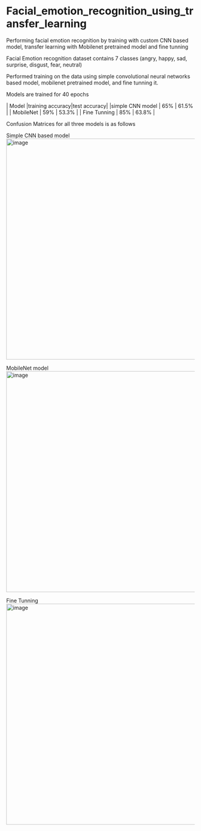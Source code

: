# Facial_emotion_recognition_using_transfer_learning
Performing facial emotion recognition by training with custom CNN based model, transfer learning with Mobilenet pretrained model and fine tunning

Facial Emotion recognition dataset contains 7 classes (angry, happy, sad, surprise, disgust, fear, neutral)

Performed training on the data using simple convolutional neural networks based model, mobilenet pretrained model, and fine tunning it.

Models are trained for 40 epochs

|     Model       |training accuracy|test accuracy|
|simple CNN model |       65%       |    61.5%    |
|    MobileNet    |       59%       |    53.3%    |
|  Fine Tunning   |       85%       |    63.8%    |


Confusion Matrices for all three models is as follows

Simple CNN based model
<img width="590" alt="image" src="https://github.com/Sravan4465/Facial_emotion_recognition_using_CNN_based_model/assets/114973592/54f04a9c-e30b-4bb7-90f5-7e59252469ac">

MobileNet model
<img width="590" alt="image" src="https://github.com/Sravan4465/Facial_emotion_recognition_using_CNN_based_model/assets/114973592/a9ccba10-89b2-4816-8056-97a80c84d820">

Fine Tunning
<img width="590" alt="image" src="https://github.com/Sravan4465/Facial_emotion_recognition_using_CNN_based_model/assets/114973592/700b2c12-c8ef-48c8-aa7b-45bd6c717ad5">

